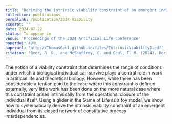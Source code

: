 ```yaml
---
title: "Deriving the intrinsic viability constraint of an emergent individual from first principles"
collection: publications
permalink: /publication/2024-Viability
excerpt: ""
date: 2024-07-22
status: To appear in
venue: 'Proceedings of the 2024 Artificial Life Conference'
paperdoi: #URL
paperurl: 'http://ThomasGaul.github.io/files/IntrinsicViability1.pdf'
citation: 'Beer, R. D., and McShaffrey, C. and Gaul, T. M. (2024). Deriving the intrinsic viability constraint of an emergent individual from first principles. <i>Proceedings of the 2024 Artificial Life Conference</i>. To appear.'
---
```


The notion of a viability constraint that determines the range of conditions under which a biological individual can survive plays a central role in work in artificial life and theoretical biology. However, while there has been considerable attention paid to the case where this constraint is defined externally, very little work has been done on the more natural case where this constraint arises intrinsically from the operational closure of the individual itself. Using a glider in the Game of Life as a toy model, we show how to systematically derive the intrinsic viability constraint of an emergent individual from its closed network of constitutive process interdependencies.
